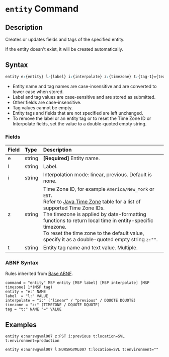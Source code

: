 # `entity` Command

## Description

Creates or updates fields and tags of the specified entity. 

If the entity doesn't exist, it will be created automatically.

## Syntax

```css
entity e:{entity} l:{label} i:{interpolate} z:{timezone} t:{tag-1}={text} t:{tag-2}={text}
```

* Entity name and tag names are case-insensitive and are converted to lower case when stored.
* Label and tag values are case-sensitive and are stored as submitted.
* Other fields are case-insensitive.
* Tag values cannot be empty.
* Entity tags and fields that are not specified are left unchanged.
* To remove the label or an entity tag or to reset the Time Zone ID or Interpolate fields, set the value to a double-quoted empty string.

### Fields

| **Field** | **Type** | **Description** |
|:---|:---|:---|
| e         | string           | **[Required]** Entity name. |
| l         | string           | Label. |
| i         | string           | Interpolation mode: linear, previous. Default is none. |
| z         | string           | Time Zone ID, for example `America/New_York` or `EST`.<br>Refer to [Java Time Zone](timezone-list.md) table for a list of supported Time Zone IDs.<br>The timezone is applied by date-formatting functions to return local time in entity-specific timezone.<br>To reset the time zone to the default value, specify it as a double-quoted empty string `z:""`. |
| t         | string           | Entity tag name and text value. Multiple. |

### ABNF Syntax

Rules inherited from [Base ABNF](base-abnf.md).

```properties
command = "entity" MSP entity [MSP label] [MSP interpolate] [MSP timezone] 1*(MSP tag)
entity = "e:" NAME
label  = "l:" VALUE
interpolate = "i:" ("linear" / "previous" / DQUOTE DQUOTE)
timezone = "z:" (TIMEZONE / DQUOTE DQUOTE)
tag = "t:" NAME "=" VALUE
```

## Examples

```ls
entity e:nurswgvml007 z:PST i:previous t:location=SVL t:environment=production
```

```ls
entity e:nurswgvml007 l:NURSWGVML007 t:location=SVL t:environment=""
```

